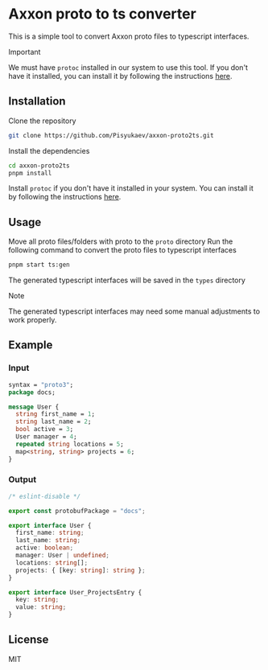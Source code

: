 # Axxon proto to ts converter

This is a simple tool to convert Axxon proto files to typescript interfaces.

> [!IMPORTANT]  
> We must have `protoc` installed in our system to use this tool.
> If you don't have it installed, you can install it by following the instructions [here](https://grpc.io/docs/protoc-installation/).


## Installation

Clone the repository

```bash
git clone https://github.com/Pisyukaev/axxon-proto2ts.git
```

Install the dependencies

```bash
cd axxon-proto2ts
pnpm install
```

Install `protoc` if you don't have it installed in your system. You can install it by following the instructions [here](https://grpc.io/docs/protoc-installation/).

## Usage

Move all proto files/folders with proto to the `proto` directory
Run the following command to convert the proto files to typescript interfaces

```bash
pnpm start ts:gen
```

The generated typescript interfaces will be saved in the `types` directory

> [!NOTE]
> The generated typescript interfaces may need some manual adjustments to work properly.

## Example

### Input

```protobuf /proto/example.proto
syntax = "proto3";
package docs;

message User {
  string first_name = 1;
  string last_name = 2;
  bool active = 3;
  User manager = 4;
  repeated string locations = 5;
  map<string, string> projects = 6;
}

```

### Output

```typescript /types/example.ts
/* eslint-disable */

export const protobufPackage = "docs";

export interface User {
  first_name: string;
  last_name: string;
  active: boolean;
  manager: User | undefined;
  locations: string[];
  projects: { [key: string]: string };
}

export interface User_ProjectsEntry {
  key: string;
  value: string;
}
```

## License

MIT
